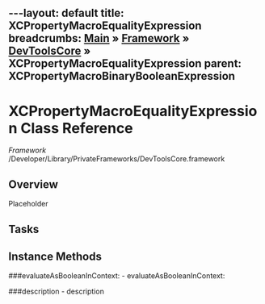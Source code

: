 ---layout: default
title: XCPropertyMacroEqualityExpression
breadcrumbs: <a href="/index.html">Main</a> &raquo; <a href="/Frameworks.html">Framework</a> &raquo; <a href="/Frameworks/DevToolsCore.html">DevToolsCore</a> &raquo; XCPropertyMacroEqualityExpression
parent: XCPropertyMacroBinaryBooleanExpression 
---
# XCPropertyMacroEqualityExpression Class Reference

*Framework* /Developer/Library/PrivateFrameworks/DevToolsCore.framework

## Overview

Placeholder

## Tasks

## Instance Methods

<a name="-evaluateAsBooleanInContext:"></a>
###evaluateAsBooleanInContext:
    - evaluateAsBooleanInContext:

<a name="-description"></a>
###description
    - description

